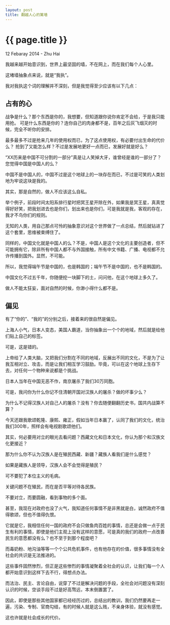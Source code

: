 ```yaml
---
layout: post
title: 翻越人心的篱墙
---
```


{{ page.title }}
================
<p class="meta">12 Febaray 2014 - Zhu Hai</p>

我越来越开始意识到，世界上最坚固的墙，不在网上，而在我们每个人心里。

这堵墙抽象点来说，就是“我执”。

我对我执这个词的理解并不深刻，但是我觉得至少应该有以下几点：

## 占有的心

战争是什么？那个东西是你的，我想要，但知道跟你说你肯定不会给，于是我只能用抢。
可是什么东西是你的？连你自己的肉身都不是，百年之后灰飞烟灭的时候，完全不听你的安排。

最多最多不过是抢来几年的使用权而已，为了这点使用权，有必要付出生命的代价么？
抢到了又能怎么样？不过是发展地更好一点而已，发展好就是好么？

“XX历来是中国不可分割的一部分”真是让人笑掉大牙，谁曾经是谁的一部分了？您觉得中国是中国人的么？

中国不是中国人的，中国不过是这个地球上的一块存在而已，不过是可笑的人类划地为牢说这块是我的。

其实，那是自然的，做人不应该这么自私。

举个例子，前段时间太阳系排行星时把冥王星开除在外，如果我是冥王星，真真觉得好好笑，把我划进去也是你们，划出来也是你们，可是我就是我，客观的存在，我才不鸟你们的规则。

无知的人类，用自己那点可怜的抽象意识对这个世界做了一点总结，然后就钻进了这个套里，思维被束缚住了。

同样的，中国文化就是中国人的么？不是，中国人是这个文化的主要创造者，但不可能拥有它，除非所有中国人都不与外国接触，所有中文书籍、广播、电视都不允许传播到国外。显然，不可能。

所以，我觉得端午节是中国的，也是韩国的；端午节不是中国的，也不是韩国的。

中国文化不过五千年，你随便挖一块脚下的土，问问他，在这个地球上多久了。

做人不能太狂妄，面对自然的时候，你渺小得什么都不是。

## 偏见

有了“你的”、“我的”的分别之后，接着来的很自然是偏见。

上海人小气，日本人变态，美国人霸道，当你抽象出一个个的地域，然后就是给他们贴上自己的标签。

可是，这是错的。

上帝给了人类大脑，又把我们分割在不同的地域，反展出不同的文化，不是为了让我互相对立、攻击，而是让我们相互学习鼓励。毕竟，可以在这个地球上生存下去，对任何一个物种来说都是个挑战。

日本人当年在中国无恶不作，南京屠杀了我们30万同胞。

可是，我问你为什么你记不住清朝开国对汉族人的屠杀？做的坏事少么？

为什么不记得汉族人对自己人的屠杀？没有？你去随便翻翻历史书，国共内战算不算？

今天还跟我歌颂乾隆、康熙、雍正，假如当年日本赢了，认同了我们的文化，统治我们300年，照样会有电视剧歌颂他们。

其实，何必要用对立的眼光去看问题？西藏文化和日本文化，你认为那个和汉族文化更接近？

那为什么你不认为汉族人是在殖民西藏、新疆？藏族人看我们是什么感觉？

如果是藏族人是领导，汉族人会不会觉得是殖民？

可不要犯了本位主义的毛病。

关键问题不在殖民，而在是否平等对待各民族。

不要对立，而要圆融，看到事物的多个面。

甚至，我现在对政府也没了火气，我知道任何事情不是非黑就是白，诚然政府不值得歌颂，但也不值得仇恨。

它就是它，我相信任何一国的政府不会只做鱼肉百姓的事情，总还是会做一点于民生有利的事情，即使是他们主观上没有这样的意愿，可是真的我们的政府一点改善民生的意愿都没有么？也不至于到那个程度吧？

而毒奶粉、地沟油等等一个个公共危机事件，也有他存在的价值，很多事情没有全社会的共识是无法推进的。

这些事件固然惨烈，但正是这些惨烈的事情凝聚着全社会的认识，让我们每一个人都开始意识到这样下去不行，得想点办法。

而法治、民主、言论自由，说穿了不过是解决问题的手段，全社会对问题没有深刻认识的时候，空谈手段不过是好高骛远，本末倒置罢了。

因此，即使是那些其他国家都已经经历过的，总结出的教训，我们仍然要再走一遍，污染、专制、官商勾结，有的时候人就是这么贱，不亲身体验，就没有感觉。

这也许就是社会成长的代价。

